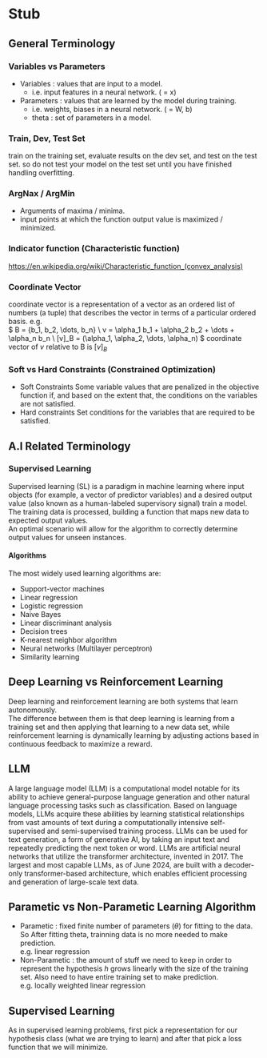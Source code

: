 # Stub

## General Terminology
### Variables vs Parameters
- Variables : values that are input to a model.
  - i.e. input features in a neural network. ( = x)
- Parameters : values that are learned by the model during training.
  - i.e. weights, biases in a neural network. ( = W, b) 
  - theta : set of parameters in a model.

### Train, Dev, Test Set
train on the training set, evaluate results on the dev set, and test on the test set.
so do not test your model on the test set until you have finished handling overfitting.

### ArgNax / ArgMin
- Arguments of maxima / minima.
- input points at which the function output value is maximized / minimized.

### Indicator function (Characteristic function)
https://en.wikipedia.org/wiki/Characteristic_function_(convex_analysis)

### Coordinate Vector
coordinate vector is a representation of a vector as an ordered list of numbers (a tuple) that describes the vector in terms of a particular ordered basis.  e.g.  
$
B = \{b_1, b_2, \dots, b_n\} \\
v = \alpha_1 b_1 + \alpha_2 b_2 + \dots + \alpha_n b_n \\
[v]_B = (\alpha_1, \alpha_2, \dots, \alpha_n)
$
coordinate vector of $v$ relative to B is $[v]_B$

### Soft vs Hard Constraints (Constrained Optimization)
- Soft Constraints
Some variable values that are penalized in the objective function if, and based on the extent that, the conditions on the variables are not satisfied.
- Hard constraints
Set conditions for the variables that are required to be satisfied.

## A.I Related Terminology
### Supervised Learning
Supervised learning (SL) is a paradigm in machine learning where input objects (for example, a vector of predictor variables) and a desired output value (also known as a human-labeled supervisory signal) train a model.  
The training data is processed, building a function that maps new data to expected output values.  
An optimal scenario will allow for the algorithm to correctly determine output values for unseen instances.
#### Algorithms
The most widely used learning algorithms are:
- Support-vector machines
- Linear regression
- Logistic regression
- Naive Bayes
- Linear discriminant analysis
- Decision trees
- K-nearest neighbor algorithm
- Neural networks (Multilayer perceptron)
- Similarity learning

## Deep Learning vs Reinforcement Learning
Deep learning and reinforcement learning are both systems that learn autonomously.  
The difference between them is that deep learning is learning from a training set and then applying that learning to a new data set, while reinforcement learning is dynamically learning by adjusting actions based in continuous feedback to maximize a reward.

## LLM
A large language model (LLM) is a computational model notable for its ability to achieve general-purpose language generation and other natural language processing tasks such as classification. 
Based on language models, LLMs acquire these abilities by learning statistical relationships from vast amounts of text during a computationally intensive self-supervised and semi-supervised training process.
LLMs can be used for text generation, a form of generative AI, by taking an input text and repeatedly predicting the next token or word.
LLMs are artificial neural networks that utilize the transformer architecture, invented in 2017. The largest and most capable LLMs, as of June 2024, are built with a decoder-only transformer-based architecture, which enables efficient processing and generation of large-scale text data.

## Parametic vs Non-Parametic Learning Algorithm
- Parametic : fixed finite number of parameters ($\theta$) for fitting to the data. So After fitting theta, trainning data is no more needed to make prediction.    
e.g. linear regression
- Non-Parametic : the amount of stuff we need to keep in order to represent the hypothesis $h$ grows linearly with the size of the training set. Also need to have entire training set to make prediction.  
e.g. locally weighted linear regression

## Supervised Learning
As in supervised learning problems, first pick a representation for our hypothesis class (what we are trying to learn) and after that pick a loss function that we will minimize.